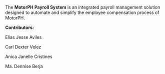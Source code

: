The **MotorPH Payroll System** is an integrated payroll management solution designed to automate and simplify the employee compensation process of MotorPH.


**Contributors:**

Elias Jesse Aviles

Carl Dexter Velez

Anica Janelle Cristines

Ma. Dennise Berja
